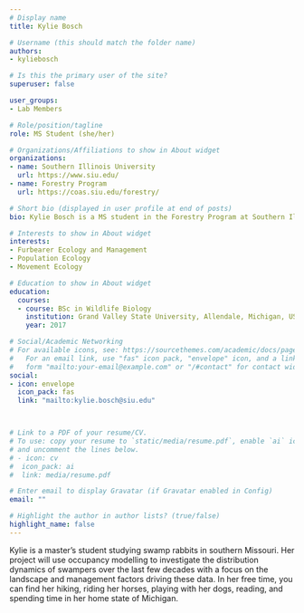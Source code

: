 ```yaml
---
# Display name
title: Kylie Bosch

# Username (this should match the folder name)
authors:
- kyliebosch

# Is this the primary user of the site?
superuser: false

user_groups: 
- Lab Members

# Role/position/tagline
role: MS Student (she/her)

# Organizations/Affiliations to show in About widget
organizations:
- name: Southern Illinois University
  url: https://www.siu.edu/
- name: Forestry Program
  url: https://coas.siu.edu/forestry/ 

# Short bio (displayed in user profile at end of posts)
bio: Kylie Bosch is a MS student in the Forestry Program at Southern Illinois University.

# Interests to show in About widget
interests:
- Furbearer Ecology and Management
- Population Ecology
- Movement Ecology

# Education to show in About widget
education:
  courses:
  - course: BSc in Wildlife Biology
    institution: Grand Valley State University, Allendale, Michigan, USA
    year: 2017

# Social/Academic Networking
# For available icons, see: https://sourcethemes.com/academic/docs/page-builder/#icons
#   For an email link, use "fas" icon pack, "envelope" icon, and a link in the
#   form "mailto:your-email@example.com" or "/#contact" for contact widget.
social:
- icon: envelope
  icon_pack: fas
  link: "mailto:kylie.bosch@siu.edu"



# Link to a PDF of your resume/CV.
# To use: copy your resume to `static/media/resume.pdf`, enable `ai` icons in `params.toml`, 
# and uncomment the lines below.
# - icon: cv
#  icon_pack: ai
#  link: media/resume.pdf

# Enter email to display Gravatar (if Gravatar enabled in Config)
email: ""

# Highlight the author in author lists? (true/false)
highlight_name: false
---
```


Kylie is a master’s student studying swamp rabbits in southern Missouri. Her project will use occupancy modelling to investigate the distribution dynamics of swampers over the last few decades with a focus on the landscape and management factors driving these data. In her free time, you can find her hiking, riding her horses, playing with her dogs, reading, and spending time in her home state of Michigan.  




